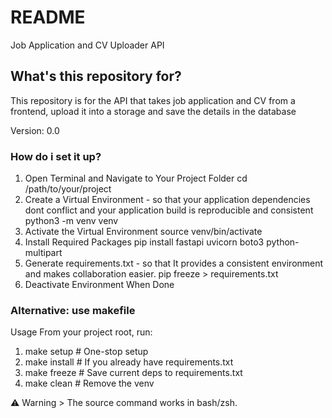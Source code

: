 # README #

Job Application and CV Uploader API

## What's this repository for?

This repository is for the API that takes job application and CV from a frontend, upload it into a storage and save the details in the database

Version: 0.0

### How do i set it up?

1. Open Terminal and Navigate to Your Project Folder
cd /path/to/your/project
2. Create a Virtual Environment - so that your application dependencies dont conflict and your application build is reproducible and consistent
python3 -m venv venv
3. Activate the Virtual Environment
source venv/bin/activate
4. Install Required Packages
pip install fastapi uvicorn boto3 python-multipart
5. Generate requirements.txt - so that It provides a consistent environment and makes collaboration easier.
pip freeze > requirements.txt
6. Deactivate Environment When Done

### Alternative: use makefile
Usage
From your project root, run:

1. make setup       # One-stop setup
2. make install     # If you already have requirements.txt
3. make freeze      # Save current deps to requirements.txt
4. make clean       # Remove the venv

⚠️ Warning > 
The source command works in bash/zsh.
